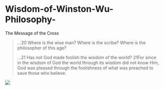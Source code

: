 # Wisdom-of-Winston-Wu-Philosophy-

The Message of the Cross

> …20 Where is the wise man? Where is the scribe? Where is the philosopher of this age?
>
> …21 Has not God made foolish the wisdom of the world? 21For since in the wisdom of God the world through its wisdom did not know Him, God was pleased through the foolishness of what was preached to save those who believe.

![](https://image.slidesharecdn.com/comeandseepowerpoint-161101161613/95/come-see-john-13551-5-638.jpg?cb=1478017132)
